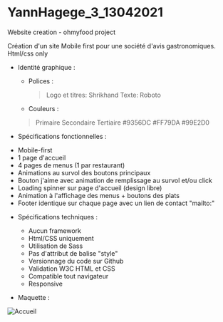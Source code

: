 # YannHagege_3_13042021
Website creation - ohmyfood project

Création d'un site Mobile first pour une société d'avis gastronomiques.
Html/css only

* Identité graphique : 
  - Polices :
    >Logo et titres: Shrikhand
    >Texte: Roboto
  - Couleurs :
  > Primaire   Secondaire  Tertiaire
    #9356DC    #FF79DA     #99E2D0
    
 * Spécifications fonctionnelles : 
  - Mobile-first
  - 1 page d'accueil
  - 4 pages de menus (1 par restaurant)
  - Animations au survol des boutons principaux
  - Bouton j'aime avec animation de remplissage au survol et/ou click
  - Loading spinner sur page d'accueil (design libre)
  - Animation à l'affichage des menus + boutons des plats
  - Footer identique sur chaque page avec un lien de contact "mailto:"


* Spécifications techniques : 

  - Aucun framework
  - Html/CSS uniquement
  - Utilisation de Sass
  - Pas d'attribut de balise "style"
  - Versionnage du code sur Github
  - Validation W3C HTML et CSS
  - Compatible tout navigateur
  - Responsive

* Maquette : 

![Accueil](https://user-images.githubusercontent.com/79877110/136532677-d8e613f9-867d-4d57-88a9-73d8363cf144.png)


